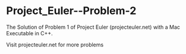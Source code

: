 Project_Euler--Problem-2
========================

The Solution of Problem 1 of Project Euler (projecteuler.net) with a Mac Executable in C++.

Visit projecteuler.net for more problems
